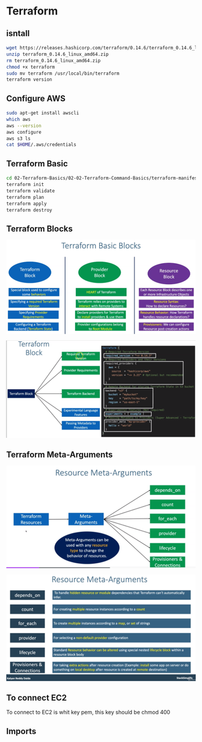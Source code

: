 # Terraform

## isntall

```bash
wget https://releases.hashicorp.com/terraform/0.14.6/terraform_0.14.6_linux_amd64.zip
unzip terraform_0.14.6_linux_amd64.zip
rm terraform_0.14.6_linux_amd64.zip
chmod +x terraform
sudo mv terraform /usr/local/bin/terraform
terraform version
```

## Configure AWS

```bash
sudo apt-get install awscli
which aws
aws --version
aws configure
aws s3 ls
cat $HOME/.aws/credentials
```

## Terraform Basic

```bash
cd 02-Terraform-Basics/02-02-Terraform-Command-Basics/terraform-manifests
terraform init
terraform validate
terraform plan
terraform apply
terraform destroy
```

## Terraform Blocks

![Terraform Blocks](./img/1.png)

![Terraform Blocks](./img/2.png)

## Terraform Meta-Arguments

![Terraform Meta-Arguments](./img/3.png)

![Terraform Meta-Arguments](./img/4.png)

## To connect EC2

To connect to EC2 is whit key pem, this key should be chmod 400

## Imports